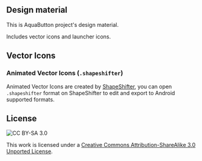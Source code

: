 Design material
------

This is AquaButton project's design material.

Includes vector icons and launcher icons.

## Vector Icons

### Animated Vector Icons (`.shapeshifter`)

Animated Vector Icons are created by [ShapeShifter](https://shapeshifter.design/), you can open `.shapeshifter` format on ShapeShifter to edit and export to Android supported formats.

## License

![CC BY-SA 3.0](https://i.creativecommons.org/l/by-sa/3.0/88x31.png)

This work is licensed under a [Creative Commons Attribution-ShareAlike 3.0 Unported License](https://creativecommons.org/licenses/by-sa/3.0/).
